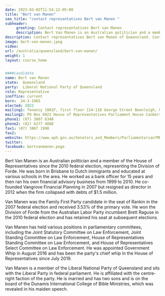 ```yaml
---
date: 2023-03-02T11:54:12-05:00
title: "Bert van Manen"
seo_title: "contact representatives Bert van Manen "
subheader:
     greeting: Contact representatives Bert van Manen
     description: Bert Van Manen is an Australian politician and a member of the House of Representatives since the 2010 federal election, representing the Division of Forde.
description: Contact representatives Bert van Manen of Queensland. Contact information for Bert van Manen includes email address, phone number, and mailing address.
image: bert-van-manen.jpeg
video:
url: /australia/queensland/bert-van-manen/
weight: 1
layout: course_home


####candidate
name: Bert van Manen
state:	Queensland
party:	Liberal National Party of Queensland
role: Representative
inoffice: current
born:  24-3-1965
elected: 2022
mailing1: Tenancy 1001F, first floor 114-118 George Street Beenleigh, QLD, 4207
mailing2: PO Box 6022 House of Representatives Parliament House Canberra ACT 2600
phone1:	(07) 3807 6340
phone2: (02) 6277 4088
fax1: (07) 3807 1990
fax2:
website: https://www.aph.gov.au/Senators_and_Members/Parliamentarian?MPID=188315
twitter:
facebook: bertvanmanen.page
---
```


Bert Van Manen is an Australian politician and a member of the House of Representatives since the 2010 federal election, representing the Division of Forde. He was born in Brisbane to Dutch immigrants and educated at various schools in the area. He worked as a bank officer for 15 years and then ran his own financial advisory business from 1999 to 2010. He co-founded Vangrove Financial Planning in 2007 but resigned as director in 2012 when the firm collapsed with debts of $1.5 million.

Van Manen was the Family First Party candidate in the seat of Rankin in the 2007 federal election and received 3.53% of the primary vote. He won the Division of Forde from the Australian Labor Party incumbent Brett Raguse in the 2010 federal election and has retained his seat at subsequent elections.

Van Manen has held various positions in parliamentary committees, including the Joint Statutory Committee on Law Enforcement, Joint Standing Committee on Law Enforcement, House of Representatives Standing Committee on Law Enforcement, and House of Representatives Select Committee on Law Enforcement. He was appointed Government Whip in August 2016 and has been the party's chief whip in the House of Representatives since July 2019.

Van Manen is a member of the Liberal National Party of Queensland and sits with the Liberal Party in federal parliament. He is affiliated with the centre-right faction of the party. He is married and has two sons and is on the board of the Dunamis International College of Bible Ministries, which was revealed in his maiden speech.